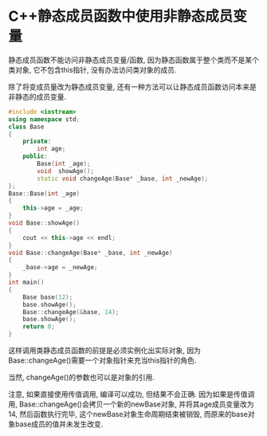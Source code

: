 # C++静态成员函数中使用非静态成员变量

静态成员函数不能访问非静态成员变量/函数, 因为静态函数属于整个类而不是某个类对象, 它不包含this指针, 没有办法访问类对象的成员. 

除了将变成员量改为静态成员变量, 还有一种方法可以让静态成员函数访问本来是非静态的成员变量. 

```c++
#include <iostream>
using namespace std;
class Base
{
    private:
        int age;
    public:
        Base(int _age);
        void  showAge();
        static void changeAge(Base* _base, int _newAge);
};
Base::Base(int _age)
{
    this->age = _age;
}
void Base::showAge()
{
    cout << this->age << endl;
}
void Base::changeAge(Base* _base, int _newAge)
{
    _base->age = _newAge;
}
int main()
{
    Base base(12);
    base.showAge();
    Base::changeAge(&base, 14);
    base.showAge();
    return 0;
}
```

这样调用类静态成员函数的前提是必须实例化出实际对象, 因为Base::changeAge()需要一个对象指针来充当this指针的角色. 

当然, changeAge()的参数也可以是对象的引用. 

注意, 如果直接使用传值调用, 编译可以成功, 但结果不会正确. 因为如果是传值调用, Base::changeAge()会拷贝一个新的newBase对象, 并将其age成员变量改为14, 然后函数执行完毕, 这个newBase对象生命周期结束被销毁, 而原来的base对象base成员的值并未发生改变. 
